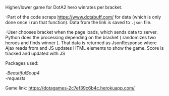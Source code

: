 Higher/lower game for DotA2 hero winrates per bracket. 

 -Part of the code scraps https://www.dotabuff.com/ for data (which is only done once i run that function). Data from the link is saved to `.json` file.  

 -User chooses bracket when the page loads, which sends data to server. Python does the processing depending on the bracket ( randomizes two heroes and finds winner ). That data is returned as JsonResponse where Ajax reads from and JS updates HTML elements to show the game. Score is tracked and updated with JS

Packages used:  

-*BeautifulSoup4*  
-*requests*  

Game link: https://dotagames-2c7ef39c6b4c.herokuapp.com/

